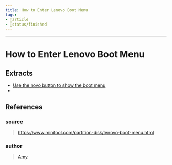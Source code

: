 ```yaml
---
title: How to Enter Lenovo Boot Menu
tags:
- 📄article
- 🚦status/finished
---
```



---

# How to Enter Lenovo Boot Menu

## Extracts

- [Use the novo button to show the boot menu](/Extracts/Use%20the%20novo%20button%20to%20show%20the%20boot%20menu.md)
- 
## References

### source
> https://www.minitool.com/partition-disk/lenovo-boot-menu.html
### author
> [Amy](/Authors/Amy.md)

